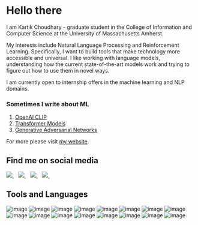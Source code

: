 <!-- ![pngfind com-header-design-png-3700585](https://user-images.githubusercontent.com/28764820/133153681-bfe6114b-4540-4ab7-96cc-b6af278aa64c.png) -->

# Hello there

I am Kartik Choudhary - graduate student in the College of Information and Computer Science at the University of Massachusetts Amherst. 

My interests include Natural Language Processing and Reinforcement Learning. Specifically, I want to build tools that make technology more accessible and universal.
I like working with language models, understanding how the current state-of-the-art models work and trying to figure out how to use them in novel ways. 

I am currently open to internship offers in the machine learning and NLP domains.

### Sometimes I write about ML

1. [OpenAI CLIP](https://mlbykartik.com/ml/clip/2021/08/25/clip-model.html)
2. [Transformer Models](https://mlbykartik.com/ml/transformer/2021/07/25/transformers.html)
3. [Generative Adversarial Networks](https://mlbykartik.com/ml/gan/2021/06/01/gans.html)

For more please visit [my website](https://www.mlbykartik.com/).

## Find me on social media

<a href="https://www.linkedin.com/in/kartik727/">
  <img src="https://img.shields.io/badge/linkedin-%230077B5.svg?&style=for-the-badge&logo=linkedin&logoColor=white" />
</a>&nbsp;&nbsp;
  
<a href="https://twitter.com/kartik_727">
  <img src="https://img.shields.io/badge/Twitter-1DA1F2?style=for-the-badge&logo=twitter&logoColor=white" />
</a>&nbsp;&nbsp;

<a href="https://www.kaggle.com/kartikchoudhary727">
  <img src="https://img.shields.io/badge/Kaggle-20BEFF?style=for-the-badge&logo=Kaggle&logoColor=white" />
</a>&nbsp;&nbsp;

<a href="https://stackexchange.com/users/8575191/k-c">
  <img src="https://img.shields.io/badge/StackExchange-%23ffffff.svg?&style=for-the-badge&logo=StackExchange&logoColor=white" />
</a>&nbsp;&nbsp;

## Tools and Languages

![image](https://img.shields.io/badge/Python-3776AB?style=for-the-badge&logo=python&logoColor=white)
![image](https://img.shields.io/badge/C-00599C?style=for-the-badge&logo=c&logoColor=white)
![image](https://img.shields.io/badge/C%2B%2B-00599C?style=for-the-badge&logo=c%2B%2B&logoColor=white)
![image](https://img.shields.io/badge/Java-ED8B00?style=for-the-badge&logo=java&logoColor=white)
![image](https://img.shields.io/badge/TensorFlow-FF6F00?style=for-the-badge&logo=TensorFlow&logoColor=white)
![image](https://img.shields.io/badge/PyTorch-EE4C2C?style=for-the-badge&logo=PyTorch&logoColor=white)
![image](https://img.shields.io/badge/Amazon_AWS-232F3E?style=for-the-badge&logo=amazon-aws&logoColor=white)
![image](https://img.shields.io/badge/Oracle-F80000?style=for-the-badge&logo=oracle&logoColor=black)
![image](https://img.shields.io/badge/Azure_DevOps-0078D7?style=for-the-badge&logo=azure-devops&logoColor=white)
![image](https://img.shields.io/badge/MySQL-00000F?style=for-the-badge&logo=mysql&logoColor=white)
![image](https://img.shields.io/badge/PostgreSQL-316192?style=for-the-badge&logo=postgresql&logoColor=white)
![image](https://img.shields.io/badge/Yarn-2C8EBB?style=for-the-badge&logo=yarn&logoColor=white)
![image](https://img.shields.io/badge/Julia-9558B2?style=for-the-badge&logo=julia&logoColor=white)
![image](https://img.shields.io/badge/Flask-000000?style=for-the-badge&logo=flask&logoColor=white)
![image](https://img.shields.io/badge/Jekyll-CC0000?style=for-the-badge&logo=Jekyll&logoColor=white)
![image](https://img.shields.io/badge/Airflow-017CEE?style=for-the-badge&logo=Apache%20Airflow&logoColor=white)


